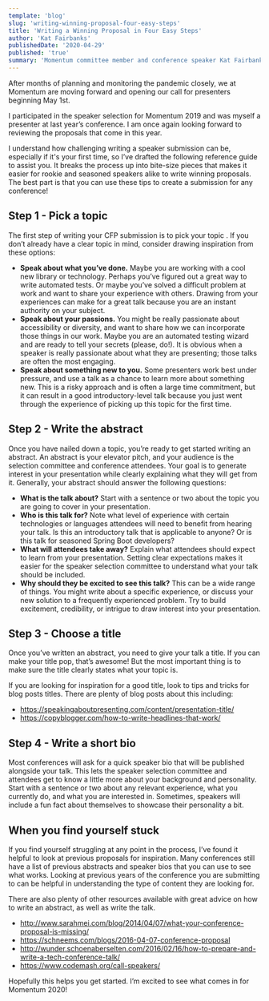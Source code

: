 ```yaml
---
template: 'blog'
slug: 'writing-winning-proposal-four-easy-steps'
title: 'Writing a Winning Proposal in Four Easy Steps'
author: 'Kat Fairbanks'
publishedDate: '2020-04-29'
published: 'true'
summary: 'Momentum committee member and conference speaker Kat Fairbanks walks you through how to write a successful speaker proposal!'
---
```


After months of planning and monitoring the pandemic closely, we at Momentum are moving forward and opening our call for presenters beginning May 1st.

I participated in the speaker selection for Momentum 2019 and was myself a presenter at last year’s conference. I am once again looking forward to reviewing the proposals that come in this year.

I understand how challenging writing a speaker submission can be, especially if it's your first time, so I’ve drafted the following reference guide to assist you. It breaks the process up into bite-size pieces that makes it easier for rookie and seasoned speakers alike to write winning proposals. The best part is that you can use these tips to create a submission for any conference!

## Step 1 - Pick a topic

The first step of writing your CFP submission is to pick your topic . If you don’t already have a clear topic in mind, consider drawing inspiration from these options:

- **Speak about what you’ve done.** Maybe you are working with a cool new library or technology. Perhaps you’ve figured out a great way to write automated tests. Or maybe you’ve solved a difficult problem at work and want to share your experience with others. Drawing from your experiences can make for a great talk because you are an instant authority on your subject.
- **Speak about your passions.** You might be really passionate about accessibility or diversity, and want to share how we can incorporate those things in our work. Maybe you are an automated testing wizard and are ready to tell your secrets (please, do!). It is obvious when a speaker is really passionate about what they are presenting; those talks are often the most engaging.
- **Speak about something new to you.** Some presenters work best under pressure, and use a talk as a chance to learn more about something new. This is a risky approach and is often a large time commitment, but it can result in a good introductory-level talk because you just went through the experience of picking up this topic for the first time.

## Step 2 - Write the abstract

Once you have nailed down a topic, you’re ready to get started writing an abstract. An abstract is your elevator pitch, and your audience is the selection committee and conference attendees. Your goal is to generate interest in your presentation while clearly explaining what they will get from it. Generally, your abstract should answer the following questions:

- **What is the talk about?** Start with a sentence or two about the topic you are going to cover in your presentation.
- **Who is this talk for?** Note what level of experience with certain technologies or languages attendees will need to benefit from hearing your talk. Is this an introductory talk that is applicable to anyone? Or is this talk for seasoned Spring Boot developers?
- **What will attendees take away?** Explain what attendees should expect to learn from your presentation. Setting clear expectations makes it easier for the speaker selection committee to understand what your talk should be included.
- **Why should they be excited to see this talk?** This can be a wide range of things. You might write about a specific experience, or discuss your new solution to a frequently experienced problem. Try to build excitement, credibility, or intrigue to draw interest into your presentation.

## Step 3 - Choose a title

Once you’ve written an abstract, you need to give your talk a title. If you can make your title pop, that’s awesome! But the most important thing is to make sure the title clearly states what your topic is.

If you are looking for inspiration for a good title, look to tips and tricks for blog posts titles. There are plenty of blog posts about this including:

- https://speakingaboutpresenting.com/content/presentation-title/
- https://copyblogger.com/how-to-write-headlines-that-work/

## Step 4 - Write a short bio

Most conferences will ask for a quick speaker bio that will be published alongside your talk. This lets the speaker selection committee and attendees get to know a little more about your background and personality. Start with a sentence or two about any relevant experience, what you currently do, and what you are interested in. Sometimes, speakers will include a fun fact about themselves to showcase their personality a bit.

## When you find yourself stuck

If you find yourself struggling at any point in the process, I’ve found it helpful to look at previous proposals for inspiration. Many conferences still have a list of previous abstracts and speaker bios that you can use to see what works. Looking at previous years of the conference you are submitting to can be helpful in understanding the type of content they are looking for.

There are also plenty of other resources available with great advice on how to write an abstract, as well as write the talk.

- http://www.sarahmei.com/blog/2014/04/07/what-your-conference-proposal-is-missing/
- https://schneems.com/blogs/2016-04-07-conference-proposal
- http://wunder.schoenaberselten.com/2016/02/16/how-to-prepare-and-write-a-tech-conference-talk/
- https://www.codemash.org/call-speakers/

Hopefully this helps you get started. I’m excited to see what comes in for Momentum 2020!
